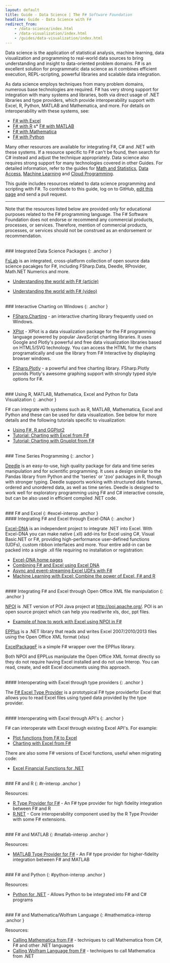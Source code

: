 ```yaml
---
layout: default
title: Guide - Data Science | The F# Software Foundation
headline: Guide - Data Science with F#
redirect_from: 
    - /data-science/index.html
    - /data-visualization/index.html
    - /guides/data-visualization/index.html
---
```


Data science is the application of statistical analysis, machine learning, data visualization and programming to 
real-world data sources to bring understanding and insight to data-oriented problem domains.
F# is an excellent solution for programmatic data science as it combines efficient execution,
REPL-scripting, powerful libraries and scalable data integration. 

As data science employs techniques from many problem domains, numerous base technologies are required. F# has very
strong support for integration with many systems and libraries, both via direct usage of .NET libraries and type providers, which provide interoperability support with Excel, R, Python, MATLAB and Mathematica, and more. For details on 
interoperability with these systems, see:

* [F# with Excel](#excel-interop)
* [F# with R](#r-interop)
s* [F# with MATLAB](#matlab-interop)
* [F# with Mathematica](#mathematica-interop)
* [F# with Python](#python-interop)

Many other resources are available for integrating F#, C# and .NET with these systems. If a resource specific
to F# can't be found, then search for C# instead and adjust the technique appropriately.
Data science also requires strong support for many technologies covered in other Guides.  For detailed information, refer to the guides for [Math and Statistics](/guides/math-and-statistics/), [Data Access](/guides/data-access/), [Machine Learning](/guides/machine-learning/) and [Cloud Programming](/guides/cloud/).


<div class="jumbotron visible-lg calloutBox" id="how-to-add-testimonial"> 
    <p>This guide includes resources related to data science programming and scripting with F#. To contribute to this guide, log on to GitHub, <a href="https://github.com/fsharp/fsfoundation/edit/gh-pages/guides/data-science/index.md">edit this page</a> and send a pull request.</p>
    <hr />
    <p>Note that the resources listed below are provided only for educational purposes related to the F# programming language. The F# Software Foundation does not endorse or recommend any commercial products, processes, or services. Therefore, mention of commercial products, processes, or services should not be construed as an endorsement or recommendation.</p>
</div>              

<br />
### Integrated Data Science Packages
{:  .anchor }

[FsLab](http://fslab.org/) is an integrated, cross-platform collection of open source data science pacakges for F#, including FSharp.Data, Deedle, RProvider, Math.NET Numerics and more.

  * [Understanding the world with F# (article)](http://www.thedevelopermag.com/understanding-world-f/)

  * [Understanding the world with F# (video)](http://channel9.msdn.com/posts/Understanding-the-World-with-F)


<br />
### Interactive Charting on Windows 
{:  .anchor }

* [FSharp.Charting](http://fsharp.github.io/FSharp.Charting/) - an interactive charting library frequently used on Windows.

* [XPlot](http://tahahachana.github.io/XPlot/) - XPlot is a data visualization package for the F# programming language powered by popular JavaScript charting libraries. It uses Google and Plotly's powerful and free data visualization libraries based on HTML5/SVG technology.  You can access the HTML for the charts programatically and use the library from F# Interactive by displaying browser windows.

* [FSharp.Plotly](http://muehlhaus.github.io/FSharp.Plotly/index.html) - a powerful and free charting library. FSharp.Plotly provids Plotly's awesome graphing support with strongly typed style options for F#. 

<br />
### Using R, MATLAB, Mathematica, Excel and Python for Data Visualization
{:  .anchor }

F# can integrate with systems such as R, MATLAB, Mathematica, Excel and Python and these can be used for data visualization.
See below for more details and the following tutorials specific to visualization:

* [Using F#, R and GGPlot2](http://stackoverflow.com/questions/16820211/r-type-provider-and-ggplot2)
* [Tutorial: Charting with Excel from F#](http://bit.ly/10WksjA)
* [Tutorial: Charting with Gnuplot from F#](http://bit.ly/14RwJeW)


<br />
### Time Series Programming
{:  .anchor }

[Deedle](http://bluemountaincapital.github.io/Deedle/) is an easy-to-use, high quality 
package for data and time series manipulation and for scientific programming. 
It uses a design similar to the Pandas library from Python and the 'tseries' or 'zoo' packages in R, though
with stronger typing. Deedle supports working with structured data frames, ordered and unordered data, as well as time series. Deedle is designed to 
work well for exploratory programming using F# and C# interactive console, but can be also used in 
efficient compiled .NET code. 



<br />
### F# and Excel 
{: #excel-interop .anchor }

<br />
#### Integrating F# and Excel through Excel-DNA
{:  .anchor }

[Excel-DNA](http://excel-dna.net/) is an independent project to integrate .NET into Excel. With Excel-DNA you can make native (.xll) add-ins for Excel using C#, Visual Basic.NET or F#, providing high-performance user-defined functions (UDFs), custom ribbon interfaces 
and more. Your entire add-in can be packed into a single .xll file requiring no installation or registration:

 * [Excel-DNA home pages](http://excel-dna.net/)
 * [Combining F# and Excel using Excel DNA](http://blogs.msdn.com/b/fsharpteam/archive/2013/07/16/combining-f-and-excel-using-excel-dna-some-links.aspx)
 * [Async and event-streaming Excel UDFs with F#](http://excel-dna.net/2013/03/26/async-and-event-streaming-excel-udfs-with-f/)
 * [Machine Learning with Excel: Combine the power of Excel, F# and R](http://luajalla.azurewebsites.net/excel-dna-three-stories/)

<br />
#### Integrating F# and Excel through Open Office XML file manipulation
{:  .anchor }

[NPOI](https://npoi.codeplex.com/) is .NET version of POI Java project at http://poi.apache.org/. POI is an open source project which can help you read/write xls, doc, ppt files.

 * [Example of how to work with Excel using NPOI in F#](https://github.com/Heather/FXL/blob/master/RNExceL/Model/NPOI.fs#L19)

[EPPlus](http://epplus.codeplex.com) is a .NET library that reads and writes Excel 2007/2010/2013 files using the Open Office XML format (xlsx)
 
[ExcelPackageF](https://github.com/igorkulman/ExcelPackageF) is a simple F# wrapper over the EPPlus library.
 
Both NPOI and EPPLus manipulate the Open Office XML format directly so they do not require having Excel installed and do not use Interop. You can read, create, and edit Excel documents using this approach.

<br />
#### Interoperating with Excel through type providers
{:  .anchor }

The [F# Excel Type Provider](http://fsprojects.github.io/ExcelProvider/) is a prototypical F# type providerfor Excel that allows you  to read Excel files using typed data provided by the type provider. 

<br />
#### Interoperating with Excel through API's
{:  .anchor }

F# can interoperate with Excel through existing Excel API's. For example:

 * [Plot functions from F# to Excel](http://www.clear-lines.com/blog/post/Plot-functions-from-FSharp-to-Excel.aspx)
 * [Charting with Excel from F#](http://bit.ly/GGv8z4)

There are also some F# versions of Excel functions, useful when migrating code:

 * [Excel Financial Functions for .NET](https://github.com/fsprojects/ExcelFinancialFunctions)


<br />
### F# and R
{: #r-interop  .anchor }

Resources:

 * [R Type Provider for F#](http://bluemountaincapital.github.io/FSharpRProvider) - An F# type provider for high fidelity integration between F# and R
 * [R.NET](http://rdotnet.codeplex.com) - Core interoperability component used by the R Type Provider with some F# extensions.

<br />
### F# and MATLAB 
{: #matlab-interop  .anchor }

Resources:

 * [MATLAB Type Provider for F#](http://bayardrock.github.io/Matlab-Type-Provider/) - An F# type provider for higher-fidelity integration between F# and MATLAB

<br />
### F# and Python 
{: #python-interop  .anchor }

Resources:

 * [Python for .NET](http://pythonnet.github.io/) - Allows Python to be integrated into F# and C# programs

<br />
### F# and Mathematica/Wolfram Language
{: #mathematica-interop  .anchor }

Resources:

 * [Calling Mathematica from F#](http://reference.wolfram.com/legacy/v8/NETLink/tutorial/CallingMathematicaFromNET.html) - techniques to call Mathematica from C#, F# and other .NET languages
 * [Calling Wolfram Language from F#](http://reference.wolfram.com/language/NETLink/tutorial/CallingTheWolframLanguageFromNET.html) - techniques to call Mathematica from .NET

